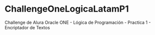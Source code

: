 # ChallengeOneLogicaLatamP1
Challenge de Alura Oracle ONE - Lógica de Programación - Practica 1 - Encriptador de Textos
